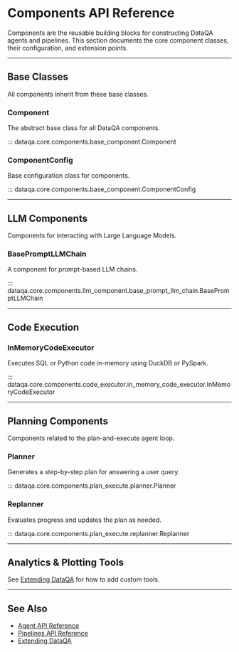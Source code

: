 # Components API Reference

Components are the reusable building blocks for constructing DataQA agents and pipelines.
This section documents the core component classes, their configuration, and extension points.

---

## Base Classes

All components inherit from these base classes.

### Component

The abstract base class for all DataQA components.

::: dataqa.core.components.base_component.Component

### ComponentConfig

Base configuration class for components.

::: dataqa.core.components.base_component.ComponentConfig

---

## LLM Components

Components for interacting with Large Language Models.

### BasePromptLLMChain

A component for prompt-based LLM chains.

::: dataqa.core.components.llm_component.base_prompt_llm_chain.BasePromptLLMChain

---

## Code Execution

### InMemoryCodeExecutor

Executes SQL or Python code in-memory using DuckDB or PySpark.

::: dataqa.core.components.code_executor.in_memory_code_executor.InMemoryCodeExecutor

---

## Planning Components

Components related to the plan-and-execute agent loop.

### Planner

Generates a step-by-step plan for answering a user query.

::: dataqa.core.components.plan_execute.planner.Planner

### Replanner

Evaluates progress and updates the plan as needed.

::: dataqa.core.components.plan_execute.replanner.Replanner

---

## Analytics & Plotting Tools

See [Extending DataQA](../guide/extending.md) for how to add custom tools.

---

## See Also

- [Agent API Reference](agent.md)
- [Pipelines API Reference](pipelines.md)
- [Extending DataQA](../guide/extending.md)
